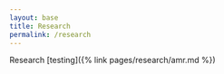```yaml
---
layout: base
title: Research
permalink: /research
---
```


Research
[testing]({% link pages/research/amr.md %})
